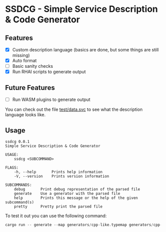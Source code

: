 # SSDCG - Simple Service Description & Code Generator

## Features
- [x] Custom description language (basics are done, but some things are still missing)
- [x] Auto format
- [ ] Basic sanity checks
- [x] Run RHAI scripts to generate output

## Future Features
- [ ] Run WASM plugins to generate output

You can check out the file [test/data.svc](./test/data.svc) to see what the description language looks like.

## Usage
```shell
ssdcg 0.0.1
Simple Service Description & Code Generator

USAGE:
    ssdcg <SUBCOMMAND>

FLAGS:
    -h, --help       Prints help information
    -V, --version    Prints version information

SUBCOMMANDS:
    debug       Print debug representation of the parsed file
    generate    Use a generator with the parsed file
    help        Prints this message or the help of the given subcommand(s)
    pretty      Pretty print the parsed file
```

To test it out you can use the following command:
```rust
cargo run -- generate --map generators/cpp-like.typemap generators/cpp-like.rhai data/test.svc
```
